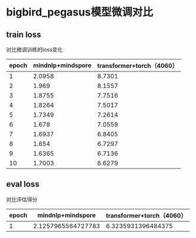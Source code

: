 # bigbird_pegasus模型微调对比
## train loss

对比微调训练的loss变化

| epoch | mindnlp+mindspore | transformer+torch（4060） |
| ----- | ----------------- | ------------------------- |
| 1     | 2.0958            | 8.7301                    |
| 2     | 1.969             | 8.1557                    |
| 3     | 1.8755            | 7.7516                    |
| 4     | 1.8264            | 7.5017                    |
| 5     | 1.7349            | 7.2614                    |
| 6     | 1.678             | 7.0559                    |
| 7     | 1.6937            | 6.8405                    |
| 8     | 1.654             | 6.7297                    |
| 9     | 1.6365            | 6.7136                    |
| 10    | 1.7003            | 6.6279                    |

## eval loss

对比评估得分

| epoch | mindnlp+mindspore  | transformer+torch（4060） |
| ----- | ------------------ | ------------------------- |
| 1     | 2.1257965564727783 | 6.3235931396484375        |